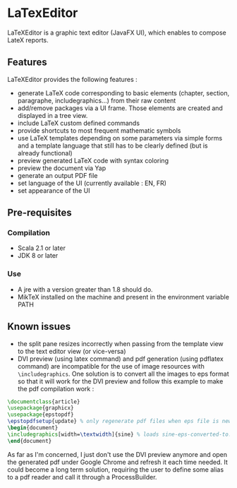 # LaTexEditor

LaTeXEditor is a graphic text editor (JavaFX UI), which enables to compose LateX reports.

## Features

LaTeXEditor provides the following features :

- generate LaTeX code corresponding to basic elements (chapter, section, paragraphe, includegraphics...) from their raw content
- add/remove packages via a UI frame. Those elements are created and displayed in a tree view.
- include LaTeX custom defined commands
- provide shortcuts to most frequent mathematic symbols
- use LaTeX templates depending on some parameters via simple forms and a template language that still has to be clearly defined (but is already functional)
- preview generated LaTeX code with syntax coloring
- preview the document via Yap
- generate an output PDF file
- set language of the UI (currently available : EN, FR)
- set appearance of the UI

## Pre-requisites

### Compilation

- Scala 2.1 or later
- JDK 8 or later

### Use

- A jre with a version greater than 1.8 should do.
- MikTeX installed on the machine and present in the environment variable PATH

## Known issues

- the split pane resizes incorrectly when passing from the template view to the text editor view (or vice-versa)
- DVI preview (using latex command) and pdf generation (using pdflatex command) are incompatible for the use of image resources with `\includegraphics`. One solution is to convert all the images to eps format so that it will work for the DVI preview and follow this example to make the pdf compilation work :

```latex
\documentclass{article}
\usepackage{graphicx}
\usepackage{epstopdf}
\epstopdfsetup{update} % only regenerate pdf files when eps file is newer
\begin{document}
\includegraphics[width=\textwidth]{sine} % loads sine-eps-converted-to.pdf
\end{document}
```

As far as I'm concerned, I just don't use the DVI preview anymore and open the generated pdf under Google Chrome and refresh it each time needed. It could become a long term solution, requiring the user to define some alias to a pdf reader and call it through a ProcessBuilder.
